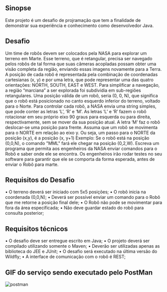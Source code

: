 ## Sinopse

Este projeto é um desafio de projramação que tem a finalidade de demonstrar sua experiência e conhecimento como desenvolvedor Java.

## Desafio
Um time de robôs devem ser colocados pela NASA para explorar um terreno em Marte. Esse terreno, que é retangular, precisa ser navegado pelos robôs de
tal forma que suas câmeras acopladas possam obter uma visão completa da região, enviando essas imagens novamente para a Terra.
A posição de cada robô é representada pela combinação de coordenadas cartesianas (x, y) e por uma letra, que pode representar uma das quatro
orientações: NORTH, SOUTH, EAST e WEST. Para simplificar a navegação, a região “marciana” a ser explorada foi subdividia em sub-regiões retangulares.
Uma posição válida de um robô, seria (0, 0, N), que significa que o robô está posicionado no canto esquerdo inferior do terreno, voltado para o Norte.
Para controlar cada robô, a NASA envia uma string simples, que pode conter as letras ‘L’, ‘R’ e ‘M’. As letras ‘L’ e ‘R’ fazem o robô rotacionar em seu próprio eixo 90
graus para esquerda ou para direita, respectivamente, sem se mover da sua posição atual. A letra ‘M’ faz o robô deslocar-se uma posição para frente.
Assuma que um robô se movimenta para o NORTE em relação ao eixo y. Ou seja, um passo para o NORTE da posição (x,y), é a posição (x, y+1) Exemplo: Se
o robô está na posição (0,0,N), o comando "MML" fará ele chegar na posição (0,2,W).
Escreva um programa que permita aos engenheiros da NASA enviar comandos para o Robô e saber onde ele se encontra. Os engenheiros irão rodar testes no
seu software para garantir que ele se comporta da forma esperada, antes de enviar o Robô para marte. 

## Requisitos do Desafio
• O terreno deverá ser iniciado com 5x5 posições;
• O robô inicia na coordenada (0,0,N);
• Deverá ser possível enviar um comando para o Robô que me retorne a posição final dele;
• O Robô não pode se movimentar para fora da área especificada;
• Não deve guardar estado do robô para consulta posterior; 

## Requisitos técnicos
• O desafio deve ser entregue escrito em Java;
• O projeto deverá ser compilado utilizando somente o Maven;
• Deverão ser utilizadas apenas as biblioteca do JEE e JUnit;
• O desafio será executado na última versão do Wildfly;
• A interface de comunicação com o robô é REST; 

## GIF do serviço sendo executado pelo PostMan
![postman](https://user-images.githubusercontent.com/10133177/27118039-c443bffe-50af-11e7-81ef-9fad57c069d5.gif)
